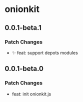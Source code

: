 # onionkit

## 0.0.1-beta.1

### Patch Changes

- ✨ feat: support depots modules

## 0.0.1-beta.0

### Patch Changes

- feat: init onionkit.js
